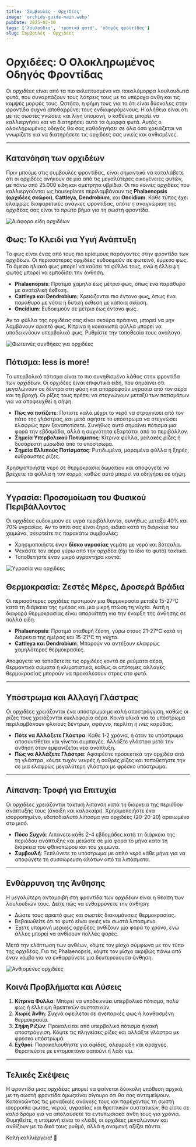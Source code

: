 ```yaml
---
title: 'Συμβουλές - Ορχιδέες'
image: 'orchids-guide-main.webp'
pubDate: 2025-02-10
tags: ['λουλούδια', 'τροπικά φυτά', 'οδηγός φροντίδας']
slug: Συμβουλές - Ορχιδέες
---
```


# Ορχιδέες: Ο Ολοκληρωμένος Οδηγός Φροντίδας



Οι ορχιδέες είναι από τα πιο εκλεπτυσμένα και ποικιλόμορφα λουλουδωτά φυτά, που συναρπάζουν τους λάτρεις τους με τα υπέροχα άνθη και τις κομψές μορφές τους. Ωστόσο, η φήμη τους για το ότι είναι δύσκολες στην φροντίδα συχνά αποθαρρύνει τους ενδιαφερόμενους. Η αλήθεια είναι ότι με τις σωστές γνώσεις και λίγη υπομονή, ο καθένας μπορεί να καλλιεργήσει και να διατηρήσει αυτά τα όμορφα φυτά. Αυτός ο ολοκληρωμένος οδηγός θα σας καθοδηγήσει σε όλα όσα χρειάζεται να γνωρίζετε για να διατηρήσετε τις ορχιδέες σας υγιείς και ανθισμένες.

---

## Κατανόηση των ορχιδέων

Πριν μπούμε στις συμβουλές φροντίδας, είναι σημαντικό να καταλάβετε ότι οι ορχιδέες ανήκουν σε μια από τις μεγαλύτερες οικογένειες φυτών, με πάνω από 25.000 είδη και αμέτρητα υβρίδια. Οι πιο κοινές ορχιδέες που καλλιεργούνται ως houseplants περιλαμβάνουν τις **Phalaenopsis (ορχιδέες σκώροι)**, **Cattleya**, **Dendrobium**, και **Oncidium**. Κάθε τύπος έχει ελαφρώς διαφορετικές ανάγκες φροντίδας, οπότε η αναγνώριση της ορχιδέας σας είναι το πρώτο βήμα για τη σωστή φροντίδα.

![Διάφορα είδη ορχιδέων](https://res.cloudinary.com/lamkos/image/upload/v1739286928/fytaentos/orchids-guide/orchids-main_z2vytj.webp)



## Φως: Το Κλειδί για Υγιή Ανάπτυξη

Το φως είναι ένας από τους πιο κρίσιμους παράγοντες στην φροντίδα των ορχιδέων. Οι περισσότερες ορχιδέες ευδοκιμούν σε φωτεινό, έμμεσο φως. Το άμεσο ηλιακό φως μπορεί να καύσει τα φύλλα τους, ενώ η έλλειψη φωτός μπορεί να εμποδίσει την άνθηση.

- **Phalaenopsis**: Προτιμά χαμηλό έως μέτριο φως, όπως ένα παράθυρο με ανατολική έκθεση.
- **Cattleya και Dendrobium**: Χρειάζονται πιο έντονο φως, όπως ένα παράθυρο με νότια ή δυτική έκθεση με κάποια σκίαση.
- **Oncidium**: Ευδοκιμούν σε μέτριο έως έντονο φως.

Αν τα φύλλα της ορχιδέας σας είναι σκούρα πράσινα, μπορεί να μην λαμβάνουν αρκετό φως. Κίτρινα ή κοκκινωπά φύλλα μπορεί να υποδεικνύουν υπερβολικό φως. Ρυθμίστε την τοποθεσία τους ανάλογα.

![Φωτεινές συνθήκες για ορχιδέες](https://res.cloudinary.com/lamkos/image/upload/v1739286929/fytaentos/orchids-guide/orchids-sec1_y6m6ci.webp)



## Πότισμα: less is more!

Το υπερβολικό πότισμα είναι το πιο συνηθισμένο λάθος στην φροντίδα των ορχιδέων. Οι ορχιδέες είναι επιφυτικά είδη, που σημαίνει ότι μεγαλώνουν σε δέντρα στη φύση και απορροφούν υγρασία από τον αέρα και τη βροχή. Οι ρίζες τους πρέπει να στεγνώνουν μεταξύ των ποτισμάτων για να αποφευχθεί η σήψη.

- **Πώς να ποτίζετε**: Ποτίστε καλά μέχρι το νερό να στραγγίσει από τον πάτο της γλάστρας, και μετά αφήστε το υπόστρωμα να στεγνώσει ελαφρώς πριν ξαναποτίσετε. Συνήθως αυτό σημαίνει πότισμα μια φορά την εβδομάδα, αλλά η συχνότητα εξαρτάται από το περιβάλλον.
- **Σημεία Υπερβολικού Ποτίσματος**: Κίτρινα φύλλα, μαλακές ρίζες ή δυσάρεστη μυρωδιά από το υπόστρωμα.
- **Σημεία Ελλιπούς Ποτίσματος**: Ρυτιδωμένα, μαραμένα φύλλα ή ξηρές, εύθραυστες ρίζες.

Χρησιμοποιήστε νερό σε θερμοκρασία δωματίου και αποφύγετε να βρέχετε τα φύλλα ή τον κορμό, καθώς αυτό μπορεί να οδηγήσει σε σήψη.

---

## Υγρασία: Προσομοίωση του Φυσικού Περιβάλλοντος

Οι ορχιδέες ευδοκιμούν σε υγρά περιβάλλοντα, συνήθως μεταξύ 40% και 70% υγρασίας. Αν το σπίτι σας είναι ξηρό, ειδικά κατά τη διάρκεια του χειμώνα, σκεφτείτε τις παρακάτω συμβουλές:

- Χρησιμοποιήστε έναν **δίσκo υγρασίας** γεμάτο με νερό και βότσαλα.
- Ψεκάστε τον αέρα γύρω από την ορχιδέα (όχι το ίδιο το φυτό) τακτικά.
- Τοποθετήστε έναν μικρό υγραντήρα κοντά.

![Υγρασία για ορχιδέες](https://res.cloudinary.com/lamkos/image/upload/v1739286928/fytaentos/orchids-guide/orchids-sec4_thhfbg.webp)



## Θερμοκρασία: Ζεστές Μέρες, Δροσερά Βράδια

Οι περισσότερες ορχιδέες προτιμούν μια θερμοκρασία μεταξύ 15-27°C κατά τη διάρκεια της ημέρας και μια μικρή πτώση τη νύχτα. Αυτή η διαφορά θερμοκρασίας είναι απαραίτητη για την έναρξη της άνθησης σε πολλά είδη.

- **Phalaenopsis**: Προτιμά σταθερή ζέστη, γύρω στους 21-27°C κατά τη διάρκεια της ημέρας και 15-21°C τη νύχτα.
- **Cattleya και Dendrobium**: Μπορούν να αντέξουν ελαφρώς χαμηλότερες θερμοκρασίες.

Αποφύγετε να τοποθετείτε τις ορχιδέες κοντά σε ρεύματα αέρα, θερμαντικά σώματα ή κλιματιστικά, καθώς οι απότομες αλλαγές θερμοκρασίας μπορούν να προκαλέσουν στρες στο φυτό.

---

## Υπόστρωμα και Αλλαγή Γλάστρας

Οι ορχιδέες χρειάζονται ένα υπόστρωμα με καλή αποστράγγιση, καθώς οι ρίζες τους χρειάζονται κυκλοφορία αέρα. Κοινά υλικά για το υπόστρωμα περιλαμβάνουν φλοιούς δέντρων, σφάγνο, περλίτη ή ινές καρύδας.

- **Πότε να Αλλάξετε Γλάστρα**: Κάθε 1-2 χρόνια, ή όταν το υπόστρωμα αποσυντίθεται και γίνεται συμπαγές. Αλλάξτε γλάστρα μετά την άνθηση όταν εμφανίζεται νέα ανάπτυξη.
- **Πώς να Αλλάξετε Γλάστρα**: Αφαιρέστε προσεκτικά την ορχιδέα από τη γλάστρα, κόψτε τυχόν νεκρές ή σαθρές ρίζες και τοποθετήστε την σε μια ελαφρώς μεγαλύτερη γλάστρα με φρέσκο υπόστρωμα.

---

## Λίπανση: Τροφή για Επιτυχία

Οι ορχιδέες χρειάζονται τακτική λίπανση κατά τη διάρκεια της περιόδου ανάπτυξής τους (άνοιξη και καλοκαίρι). Χρησιμοποιήστε ένα ισορροπημένο, υδατοδιαλυτό λίπασμα για ορχιδέες (20-20-20) αραιωμένο στο μισό.

- **Πόσο Συχνά**: Λιπάνετε κάθε 2-4 εβδομάδες κατά τη διάρκεια της περιόδου ανάπτυξης και μειώστε σε μία φορά το μήνα κατά τη διάρκεια του φθινοπώρου και του χειμώνα.
- **Συμβουλή**: Ξεπλύνετε το υπόστρωμα με απλό νερό κάθε μήνα για να αποφύγετε τη συσσώρευση αλάτων από τα λιπάσματα.

---

## Ενθάρρυνση της Άνθησης

Η μεγαλύτερη ανταμοιβή στη φροντίδα των ορχιδέων είναι η θέαση των λουλουδιών τους. Δείτε πώς να ενθαρρύνετε την άνθηση:

- Δώστε τους αρκετό φως και σωστές διακυμάνσεις θερμοκρασίας.
- Βεβαιωθείτε ότι το φυτό είναι υγιές και σωστά λιπασμενο.
- Έχετε υπομονή μερικές ορχιδέες ανθίζουν μία φορά το χρόνο, ενώ άλλες μπορεί να ανθίσουν πολλές φορές.

Μετά την ελάττωση των ανθέων, κόψτε τον μίσχο σύμφωνα με τον τύπο της ορχιδέας. Για τις Phalaenopsis, κόψτε τον μίσχο ακριβώς πάνω από έναν κόμβο για να ενθαρρύνετε μια δευτερεύουσα άνθηση.

![Ανθισμένες ορχιδέες](https://res.cloudinary.com/lamkos/image/upload/v1739286928/fytaentos/orchids-guide/Firefly_the_orchid_species_--Phalaenopsis_%CE%BF%CF%81%CF%87%CE%B9%CE%B4%CE%AD%CE%B5%CF%82_%CF%83%CE%BA%CF%8E%CF%81%CE%BF%CE%B9_--_--Cattleya--_--Dendrobium--_%CE%BA%CE%B1%CE%B9_--O_kawry6.webp)



## Κοινά Προβλήματα και Λύσεις

1. **Κίτρινα Φύλλα**: Μπορεί να υποδεικνύει υπερβολικό πότισμα, πολύ φως ή έλλειψη θρεπτικών συστατικών.  
2. **Χωρίς Άνθη**: Συχνά οφείλεται σε ανεπαρκές φως ή λανθασμένη θερμοκρασία.  
3. **Σήψη Ριζών**: Προκαλείται από υπερβολικό πότισμα ή κακή αποστράγγιση. Κόψτε τις πληγείσες ρίζες και αλλάξτε γλάστρα με φρέσκο υπόστρωμα.  
4. **Εχθροί**: Παρακολουθήστε για αφίδες, αλευρώδη και αράχνες. Θεραπεύστε με εντομοκτόνο σαπούνι ή λάδι νιμ.  

---

## Τελικές Σκέψεις

Η φροντίδα μιας ορχιδέας μπορεί να φαίνεται δύσκολη υπόθεση αρχικά, με τη σωστή φροντίδα όμωςείναι σίγουρο ότι θα σας ανταμείψουν. Κατανοώντας τις μοναδικές ανάγκες τους και παρέχοντας τη σωστή ισορροπία φωτός, νερού, υγρασίας και θρεπτικών συστατικών, θα είστε σε καλό δρόμο για να απολαύσετε τα εντυπωσιακά άνθη τους για χρόνια. Θυμηθείτε, η υπομονή είναι το κλειδί, οι ορχιδέες μεγαλώνουν και ανθίζουν με το δικό τους ρυθμό, αλλά η αναμονή αξίζει πάντα.

Καλή καλλιέργεια! 🌸